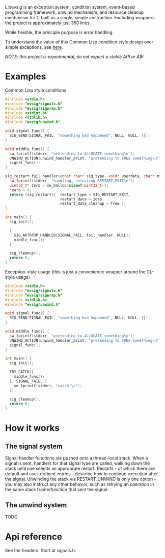 Libevsig is an exception system, condition system, event-based programming framework, unwind mechanism, and resource cleanup mechanism for C built as a single, simple abstraction. Excluding wrappers the project is approximately just 350 lines.

While flexible, the principle purpose is error handling.

To understand the value of this Common Lisp condition style design over simple exceptions, see [here](https://youtu.be/4NO83wZVT0A?t=2832).

*NOTE: this project is experimental, do not expect a stable API or ABI*

# Examples

Common Lisp style conditions
```C
#include <stdio.h>
#include "evsig/signals.h"
#include "evsig/sigwrap.h"
#include <stdint.h>
#include <stdlib.h>
#include "evsig/unwind.h"

void signal_func() {
  SIG_SEND(SIGNAL_FAIL, "something bad happened", NULL, NULL, {});
}

void middle_func() {
  sw_fprintf(stderr, "pretending to ALLOCATE something\n");
  UNWIND_ACTION(unwind_handler_print, "pretending to FREE something\n");
  signal_func();
}

sig_restart fail_handler(const char* sig_type, void* userdata, char* msg, void* signal_data) {
  sw_fprintf(stderr, "handling, selecting RESTART_EXIT\n");
  uint32_t* zero = sw_malloc(sizeof(uint32_t));
  *zero = 0;
  return (sig_restart){ .restart_type = SIG_RESTART_EXIT,
                        .restart_data = zero,
                        .restart_data_cleanup = free };
}

int main() {
  sig_init();

  {
    SIG_AUTOPOP_HANDLER(SIGNAL_FAIL, fail_handler, NULL);
    middle_func();
  }

  sig_cleanup();
  return 0;
}

```

Exception-style usage (this is just a convenience wrapper around the CL-style usage)
```C
#include <stdio.h>
#include "evsig/signals.h"
#include "evsig/sigwrap.h"
#include <stdlib.h>
#include "evsig/unwind.h"

void signal_func() {
  SIG_SEND(SIGNAL_FAIL, "something bad happened", NULL, NULL, {});
}

void middle_func() {
  sw_fprintf(stderr, "pretending to ALLOCATE something\n");
  UNWIND_ACTION(unwind_handler_print, "pretending to FREE something\n");
  signal_func();
}

int main() {
  sig_init();

  TRY_CATCH({
    middle_func();
  }, SIGNAL_FAIL, {
    sw_fprintf(stderr, "catch!\n");
  });

  sig_cleanup();
  return 0;
}
```

# How it works

## The signal system

Signal handler functions are pushed onto a thread-local stack. When a signal is sent, handlers for that signal type are called, walking down the stack until one selects an approprate restart. Restarts - of which there are default and user-defined entries - describe how to continue execution after the signal. Unwinding the stack via RESTART_UNWIND is only one option - you may also instruct any other behavior, such as retrying an operation in the same stack frame/function that sent the signal.

## The unwind system

TODO

# Api reference

See the headers. Start at signals.h.


